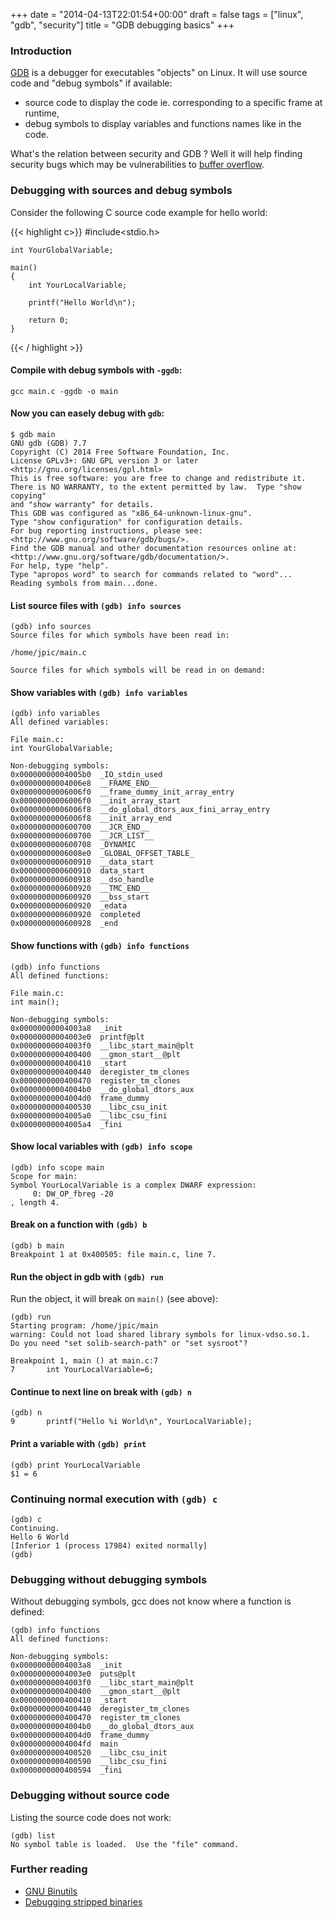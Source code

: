 +++
date = "2014-04-13T22:01:54+00:00"
draft = false
tags = ["linux", "gdb", "security"]
title = "GDB debugging basics"
+++
### Introduction

[GDB](http://en.wikipedia.org/wiki/Gdb) is a debugger for executables "objects" on Linux. It will use source code
and "debug symbols" if available:

- source code to display the code ie. corresponding to a specific frame at
  runtime,
- debug symbols to display variables and functions names like in the code.

What's the relation between security and GDB ? Well it will help finding security bugs which may be vulnerabilities to [buffer overflow](http://en.wikipedia.org/wiki/Buffer_overflow).

### Debugging with sources and debug symbols

Consider the following C source code example for hello world:


{{< highlight c>}}
    #include<stdio.h>

    int YourGlobalVariable;

    main()
    {
        int YourLocalVariable;

        printf("Hello World\n");

        return 0;
    }
{{< / highlight >}}


#### Compile with debug symbols with `-ggdb`:

    gcc main.c -ggdb -o main

#### Now you can easely debug with `gdb`:

    $ gdb main
    GNU gdb (GDB) 7.7
    Copyright (C) 2014 Free Software Foundation, Inc.
    License GPLv3+: GNU GPL version 3 or later <http://gnu.org/licenses/gpl.html>
    This is free software: you are free to change and redistribute it.
    There is NO WARRANTY, to the extent permitted by law.  Type "show copying"
    and "show warranty" for details.
    This GDB was configured as "x86_64-unknown-linux-gnu".
    Type "show configuration" for configuration details.
    For bug reporting instructions, please see:
    <http://www.gnu.org/software/gdb/bugs/>.
    Find the GDB manual and other documentation resources online at:
    <http://www.gnu.org/software/gdb/documentation/>.
    For help, type "help".
    Type "apropos word" to search for commands related to "word"...
    Reading symbols from main...done.

#### List source files with `(gdb) info sources`

    (gdb) info sources
    Source files for which symbols have been read in:
    
    /home/jpic/main.c
    
    Source files for which symbols will be read in on demand:
    
#### Show variables with `(gdb) info variables`

    (gdb) info variables
    All defined variables:
    
    File main.c:
    int YourGlobalVariable;
    
    Non-debugging symbols:
    0x00000000004005b0  _IO_stdin_used
    0x00000000004006e8  __FRAME_END__
    0x00000000006006f0  __frame_dummy_init_array_entry
    0x00000000006006f0  __init_array_start
    0x00000000006006f8  __do_global_dtors_aux_fini_array_entry
    0x00000000006006f8  __init_array_end
    0x0000000000600700  __JCR_END__
    0x0000000000600700  __JCR_LIST__
    0x0000000000600708  _DYNAMIC
    0x00000000006008e0  _GLOBAL_OFFSET_TABLE_
    0x0000000000600910  __data_start
    0x0000000000600910  data_start
    0x0000000000600918  __dso_handle
    0x0000000000600920  __TMC_END__
    0x0000000000600920  __bss_start
    0x0000000000600920  _edata
    0x0000000000600920  completed
    0x0000000000600928  _end

#### Show functions with `(gdb) info functions`

    (gdb) info functions
    All defined functions:
    
    File main.c:
    int main();
    
    Non-debugging symbols:
    0x00000000004003a8  _init
    0x00000000004003e0  printf@plt
    0x00000000004003f0  __libc_start_main@plt
    0x0000000000400400  __gmon_start__@plt
    0x0000000000400410  _start
    0x0000000000400440  deregister_tm_clones
    0x0000000000400470  register_tm_clones
    0x00000000004004b0  __do_global_dtors_aux
    0x00000000004004d0  frame_dummy
    0x0000000000400530  __libc_csu_init
    0x00000000004005a0  __libc_csu_fini
    0x00000000004005a4  _fini

#### Show local variables with `(gdb) info scope`

    (gdb) info scope main
    Scope for main:
    Symbol YourLocalVariable is a complex DWARF expression:
         0: DW_OP_fbreg -20
    , length 4.

#### Break on a function with `(gdb) b`

    (gdb) b main
    Breakpoint 1 at 0x400505: file main.c, line 7.

#### Run the object in gdb with `(gdb) run`

Run the object, it will break on `main()` (see above):

    (gdb) run
    Starting program: /home/jpic/main 
    warning: Could not load shared library symbols for linux-vdso.so.1.
    Do you need "set solib-search-path" or "set sysroot"?
    
    Breakpoint 1, main () at main.c:7
    7       int YourLocalVariable=6;

#### Continue to next line on break with `(gdb) n`

    (gdb) n
    9       printf("Hello %i World\n", YourLocalVariable);

#### Print a variable with `(gdb) print`

    (gdb) print YourLocalVariable
    $1 = 6

### Continuing normal execution with `(gdb) c`

    (gdb) c
    Continuing.
    Hello 6 World
    [Inferior 1 (process 17984) exited normally]
    (gdb) 

### Debugging without debugging symbols

Without debugging symbols, gcc does not know where a function is defined:

    (gdb) info functions
    All defined functions:

    Non-debugging symbols:
    0x00000000004003a8  _init
    0x00000000004003e0  puts@plt
    0x00000000004003f0  __libc_start_main@plt
    0x0000000000400400  __gmon_start__@plt
    0x0000000000400410  _start
    0x0000000000400440  deregister_tm_clones
    0x0000000000400470  register_tm_clones
    0x00000000004004b0  __do_global_dtors_aux
    0x00000000004004d0  frame_dummy
    0x00000000004004fd  main
    0x0000000000400520  __libc_csu_init
    0x0000000000400590  __libc_csu_fini
    0x0000000000400594  _fini

### Debugging without source code

Listing the source code does not work:

    (gdb) list
    No symbol table is loaded.  Use the "file" command.

### Further reading

- [GNU Binutils](http://en.wikipedia.org/wiki/GNU_Binutils)
- [Debugging stripped binaries](http://felix.abecassis.me/2012/08/gdb-debugging-stripped-binaries/)

